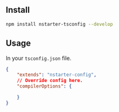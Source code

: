 ## Install

```bash
npm install nstarter-tsconfig --develop
```

## Usage

In your `tsconfig.json` file.

```json
{
    "extends": "nstarter-config",
    // Override config here.
    "compilerOptions": {

    }
}
```
